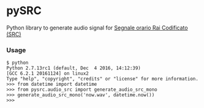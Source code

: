 # pySRC
Python library to generate audio signal for [Segnale orario Rai Codificato (SRC)](http://www.inrim.it/res/tf/src_i.shtml)

### Usage

```
$ python 
Python 2.7.13rc1 (default, Dec  4 2016, 14:12:39) 
[GCC 6.2.1 20161124] on linux2
Type "help", "copyright", "credits" or "license" for more information.
>>> from datetime import datetime
>>> from pysrc.audio_src import generate_audio_src_mono
>>> generate_audio_src_mono('now.wav', datetime.now())
>>> 
```
